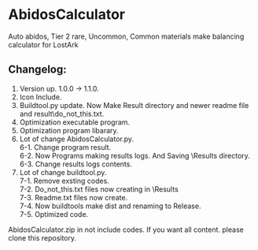 # AbidosCalculator
Auto abidos, Tier 2 rare, Uncommon, Common materials make balancing calculator for LostArk



## Changelog:
1. Version up. 1.0.0 -> 1.1.0.  
2. Icon Include.  
3. Buildtool.py update. Now Make Result directory and newer readme file and result\do_not_this.txt.  
4. Optimization executable program.  
5. Optimization program libarary.  
6. Lot of change AbidosCalculator.py.  
6-1. Change program result.  
6-2. Now Programs making results logs. And Saving \Results directory.  
6-3. Change results logs contents.  
7. Lot of change buildtool.py.  
7-1. Remove exsting codes.  
7-2. Do_not_this.txt files now creating in \Results  
7-3. Readme.txt files now create.  
7-4. Now buildtools make dist and renaming to Release.  
7-5. Optimized code.  

AbidosCalculator.zip in not include codes. If you want all content. please clone this repository.
